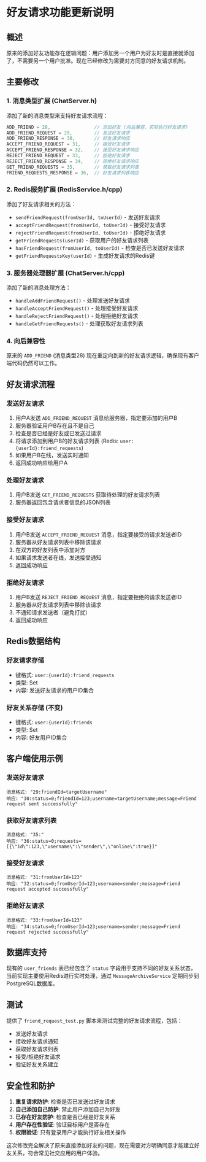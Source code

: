 # 好友请求功能更新说明

## 概述

原来的添加好友功能存在逻辑问题：用户添加另一个用户为好友时是直接就添加了，不需要另一个用户批准。现在已经修改为需要对方同意的好友请求机制。

## 主要修改

### 1. 消息类型扩展 (ChatServer.h)

添加了新的消息类型来支持好友请求流程：

```cpp
ADD_FRIEND = 28,                // 添加好友 (向后兼容，实际执行好友请求)
ADD_FRIEND_REQUEST = 29,        // 发送好友请求  
ADD_FRIEND_RESPONSE = 30,       // 好友请求响应
ACCEPT_FRIEND_REQUEST = 31,     // 接受好友请求
ACCEPT_FRIEND_RESPONSE = 32,    // 接受好友请求响应
REJECT_FRIEND_REQUEST = 33,     // 拒绝好友请求
REJECT_FRIEND_RESPONSE = 34,    // 拒绝好友请求响应
GET_FRIEND_REQUESTS = 35,       // 获取好友请求列表
FRIEND_REQUESTS_RESPONSE = 36,  // 好友请求列表响应
```

### 2. Redis服务扩展 (RedisService.h/cpp)

添加了好友请求相关的方法：

- `sendFriendRequest(fromUserId, toUserId)` - 发送好友请求
- `acceptFriendRequest(fromUserId, toUserId)` - 接受好友请求
- `rejectFriendRequest(fromUserId, toUserId)` - 拒绝好友请求
- `getFriendRequests(userId)` - 获取用户的好友请求列表
- `hasFriendRequest(fromUserId, toUserId)` - 检查是否已发送好友请求
- `getFriendRequestsKey(userId)` - 生成好友请求的Redis键

### 3. 服务器处理器扩展 (ChatServer.h/cpp)

添加了新的消息处理方法：

- `handleAddFriendRequest()` - 处理发送好友请求
- `handleAcceptFriendRequest()` - 处理接受好友请求  
- `handleRejectFriendRequest()` - 处理拒绝好友请求
- `handleGetFriendRequests()` - 处理获取好友请求列表

### 4. 向后兼容性

原来的 `ADD_FRIEND` (消息类型28) 现在重定向到新的好友请求逻辑，确保现有客户端代码仍然可以工作。

## 好友请求流程

### 发送好友请求
1. 用户A发送 `ADD_FRIEND_REQUEST` 消息给服务器，指定要添加的用户B
2. 服务器验证用户B存在且不是自己
3. 检查是否已经是好友或已发送过请求
4. 将请求添加到用户B的好友请求列表 (Redis: `user:{userId}:friend_requests`)
5. 如果用户B在线，发送实时通知
6. 返回成功响应给用户A

### 处理好友请求
1. 用户B发送 `GET_FRIEND_REQUESTS` 获取待处理的好友请求列表
2. 服务器返回包含请求者信息的JSON列表

### 接受好友请求
1. 用户B发送 `ACCEPT_FRIEND_REQUEST` 消息，指定要接受的请求发送者ID
2. 服务器从好友请求列表中移除该请求
3. 在双方的好友列表中添加对方
4. 如果请求发送者在线，发送接受通知
5. 返回成功响应

### 拒绝好友请求
1. 用户B发送 `REJECT_FRIEND_REQUEST` 消息，指定要拒绝的请求发送者ID
2. 服务器从好友请求列表中移除该请求
3. 不通知请求发送者（避免打扰）
4. 返回成功响应

## Redis数据结构

### 好友请求存储
- 键格式: `user:{userId}:friend_requests`
- 类型: Set
- 内容: 发送好友请求的用户ID集合

### 好友关系存储 (不变)
- 键格式: `user:{userId}:friends`
- 类型: Set
- 内容: 好友用户ID集合

## 客户端使用示例

### 发送好友请求
```
消息格式: "29:friendId=targetUsername"
响应: "30:status=0;friendId=123;username=targetUsername;message=Friend request sent successfully"
```

### 获取好友请求列表
```
消息格式: "35:"
响应: "36:status=0;requests=[{\"id\":123,\"username\":\"sender\",\"online\":true}]"
```

### 接受好友请求
```
消息格式: "31:fromUserId=123"
响应: "32:status=0;fromUserId=123;username=sender;message=Friend request accepted successfully"
```

### 拒绝好友请求
```
消息格式: "33:fromUserId=123"
响应: "34:status=0;fromUserId=123;username=sender;message=Friend request rejected successfully"
```

## 数据库支持

现有的 `user_friends` 表已经包含了 `status` 字段用于支持不同的好友关系状态，当前实现主要使用Redis进行实时处理，通过 `MessageArchiveService` 定期同步到PostgreSQL数据库。

## 测试

提供了 `friend_request_test.py` 脚本来测试完整的好友请求流程，包括：
- 发送好友请求
- 接收好友请求通知
- 获取好友请求列表
- 接受/拒绝好友请求
- 验证好友关系建立

## 安全性和防护

1. **重复请求防护**: 检查是否已发送过好友请求
2. **自己添加自己防护**: 禁止用户添加自己为好友
3. **已存在好友防护**: 检查是否已经是好友关系
4. **用户存在性验证**: 验证目标用户是否存在
5. **权限验证**: 只有登录用户才能执行好友相关操作

这次修改完全解决了原来直接添加好友的问题，现在需要对方明确同意才能建立好友关系，符合常见社交应用的用户体验。
